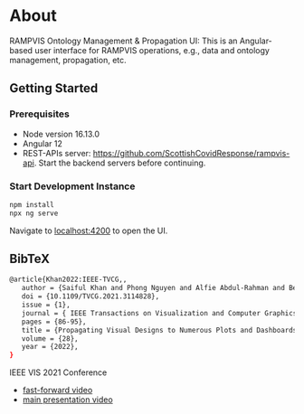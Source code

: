 # About

RAMPVIS Ontology Management & Propagation UI: This is an Angular-based user interface for RAMPVIS operations, e.g., data and ontology management, propagation, etc.

## Getting Started

### Prerequisites

- Node version 16.13.0
- Angular 12
- REST-APIs server: https://github.com/ScottishCovidResponse/rampvis-api. Start the backend servers before continuing.

### Start Development Instance

```bash
npm install
npx ng serve
```

Navigate to [localhost:4200](localhost:4200) to open the UI.

## BibTeX

```bash
@article{Khan2022:IEEE-TVCG,,
   author = {Saiful Khan and Phong Nguyen and Alfie Abdul-Rahman and Benjamin Bach and Min Chen and Euan Freeman and Cagatay Turkay},
   doi = {10.1109/TVCG.2021.3114828},
   issue = {1},
   journal = { IEEE Transactions on Visualization and Computer Graphics},
   pages = {86-95},
   title = {Propagating Visual Designs to Numerous Plots and Dashboards},
   volume = {28},
   year = {2022},
}
```

IEEE VIS 2021 Conference

- [fast-forward video](https://www.youtube.com/watch?v=WVsrMdvjQlk&t=2s)
- [main presentation video](https://www.youtube.com/watch?v=w2FoWyMrAYM&t=4s)
